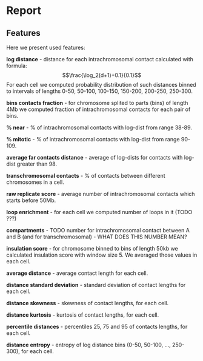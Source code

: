 # Report

## Features
Here we present used features:

**log distance** - distance for each intrachromosomal contact calculated with formula:
$$\frac{\log_2(d+1)+0.1}{0.1}$$
For each cell we computed probability distribution of such distances binned to intervals of lengths 0-50, 50-100, 100-150, 150-200, 200-250, 250-300.

**bins contacts fraction** - for chromosome splited to parts (bins) of length 4Mb we computed fraction of intrachromosomal contacts for each pair of bins.

**% near** - % of intrachromosomal contacts with log-dist from range 38-89.

**% mitotic** - % of intrachromosomal contacts with log-dist from range 90-109.

**average far contacts distance** - average of log-dists for contacts with log-dist greater than 98.

**transchromosomal contacts** - % of contacts between different chromosomes in a cell.

**raw replicate score** - average number of intrachromosomal contacts which starts before 50Mb.

**loop enrichment** - for each cell we computed number of loops in it (TODO ???)

**compartments** - TODO number for intrachromosomal contact between A and B (and for transchromosomal) - WHAT DOES THIS NUMBER MEAN?

**insulation score** - for chromosome binned to bins of length 50kb we calculated insulation score with window size 5. We averaged those values in each cell.

**average distance** - average contact length for each cell.

**distance standard deviation** - standard deviation of contact lengths for each cell.

**distance skewness** - skewness of contact lengths, for each cell.

**distance kurtosis** - kurtosis of contact lengths, for each cell.

**percentile distances** - percentiles 25, 75 and 95 of contacts lengths, for each cell.

**distance entropy** - entropy of log distance bins (0-50, 50-100, ..., 250-300), for each cell.